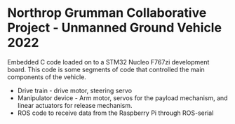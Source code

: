 # Northrop Grumman Collaborative Project - Unmanned Ground Vehicle 2022
Embedded C code loaded on to a STM32 Nucleo F767zi development board. 
This code is some segments of code that controlled the main components of the vehicle.
- Drive train - drive motor, steering servo
- Manipulator device - Arm motor, servos for the payload mechanism, and linear actuators for release mechanism.
- ROS code to receive data from the Raspberry Pi through ROS-serial

